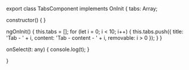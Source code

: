 export class TabsComponent implements OnInit {
  tabs: Array<any>;

  constructor() { }

  ngOnInit() {
    this.tabs = [];
    for (let i = 0; i < 10; i++) {
      this.tabs.push({
        title: 'Tab - ' + i,
        content: 'Tab - content - ' + i,
        removable: i > 0
      });
    }
  }

  onSelect(t: any) {
    console.log(t);
  }

}
